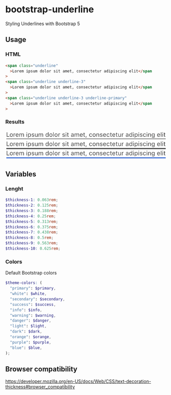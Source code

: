# bootstrap-underline

Styling Underlines with Bootstrap 5

## Usage

### HTML

```html
<span class="underline"
  >Lorem ipsum dolor sit amet, consectetur adipiscing elit</span
>
<span class="underline underline-3"
  >Lorem ipsum dolor sit amet, consectetur adipiscing elit</span
>
<span class="underline underline-3 underline-primary"
  >Lorem ipsum dolor sit amet, consectetur adipiscing elit</span
>
```

### Results

![alt text](https://github.com/trueqap/bootstrap-underline/blob/main/img/results.png?raw=true)

## Variables

### Lenght

```scss
$thickness-1: 0.063rem;
$thickness-2: 0.125rem;
$thickness-3: 0.188rem;
$thickness-4: 0.25rem;
$thickness-5: 0.313rem;
$thickness-6: 0.375rem;
$thickness-7: 0.438rem;
$thickness-8: 0.5rem;
$thickness-9: 0.563rem;
$thickness-10: 0.625rem;
```

### Colors

Default Bootstrap colors

```scss
$theme-colors: (
  "primary": $primary,
  "white": $white,
  "secondary": $secondary,
  "success": $success,
  "info": $info,
  "warning": $warning,
  "danger": $danger,
  "light": $light,
  "dark": $dark,
  "orange": $orange,
  "purple": $purple,
  "blue": $blue,
);
```

## Browser compatibility

https://developer.mozilla.org/en-US/docs/Web/CSS/text-decoration-thickness#browser_compatibility
